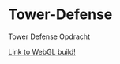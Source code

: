 # Tower-Defense
Tower Defense Opdracht 


[Link to WebGL build!](http://24831.hosts.ma-cloud.nl/BlokkieRunner/index.html)
